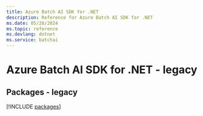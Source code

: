 ```yaml
---
title: Azure Batch AI SDK for .NET
description: Reference for Azure Batch AI SDK for .NET
ms.date: 05/28/2024
ms.topic: reference
ms.devlang: dotnet
ms.service: batchai
---
```

# Azure Batch AI SDK for .NET - legacy
## Packages - legacy
[!INCLUDE [packages](batch-ai-index.md)]